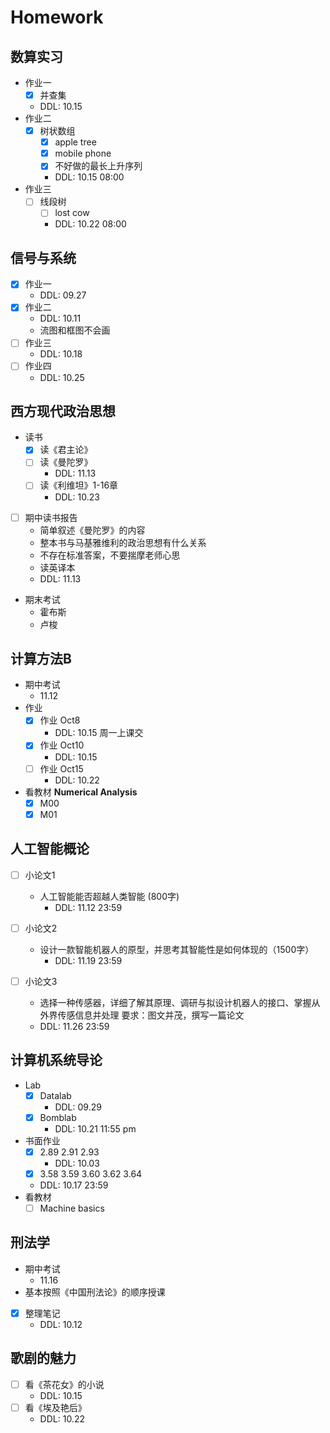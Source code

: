 # Homework

##  数算实习 
* 作业一
    * [x] 并查集
    * DDL: 10.15
* 作业二
    * [x] 树状数组
        * [x] apple tree
        * [x] mobile phone  
        * [x] 不好做的最长上升序列
        * DDL: 10.15 08:00
* 作业三
    * [ ] 线段树
        * [ ] lost cow
        * DDL: 10.22 08:00 
    

## 信号与系统
* [x] 作业一
    * DDL: 09.27
* [x] 作业二
    * DDL: 10.11
    * 流图和框图不会画
* [ ] 作业三
    * DDL: 10.18
* [ ] 作业四
    * DDL: 10.25
## 西方现代政治思想
* 读书
    * [x] 读《君主论》
    * [ ] 读《曼陀罗》
        * DDL: 11.13
    * [ ] 读《利维坦》1-16章
        * DDL: 10.23
* [ ] 期中读书报告
    * 简单叙述《曼陀罗》的内容
    * 整本书与马基雅维利的政治思想有什么关系
    * 不存在标准答案，不要揣摩老师心思
    * 读英译本
    * DDL: 11.13
* 期末考试
    * 霍布斯
    * 卢梭
## 计算方法B
* 期中考试
    * 11.12  
* 作业
    * [x] 作业 Oct8
        * DDL: 10.15 周一上课交
    * [x] 作业 Oct10
        * DDL: 10.15
    * [ ] 作业 Oct15
        * DDL: 10.22
* 看教材 **Numerical Analysis** 
    * [x] M00 
    * [x] M01  

## 人工智能概论

* [ ] 小论文1
    * 人工智能能否超越人类智能 (800字)
        * DDL: 11.12 23:59
    
* [ ] 小论文2 
    * 设计一款智能机器人的原型，并思考其智能性是如何体现的（1500字）
        * DDL: 11.19 23:59

* [ ] 小论文3
    * 选择一种传感器，详细了解其原理、调研与拟设计机器人的接口、掌握从外界传感信息并处理 要求：图文并茂，撰写一篇论文
    * DDL: 11.26 23:59

## 计算机系统导论
* Lab
    * [x] Datalab
        * DDL: 09.29
    * [x] Bomblab
        * DDL: 10.21 11:55 pm
    
* 书面作业
    * [x] 2.89 2.91 2.93
        * DDL: 10.03
    * [x] 3.58 3.59 3.60 3.62 3.64
    * DDL: 10.17 23:59
* 看教材
    * [ ] Machine basics

## 刑法学
* 期中考试
    * 11.16
* 基本按照《中国刑法论》的顺序授课
* [x] 整理笔记
    * DDL: 10.12
## 歌剧的魅力
* [ ] 看《茶花女》的小说
    * DDL: 10.15
* [ ] 看《埃及艳后》
    * DDL: 10.22





 





